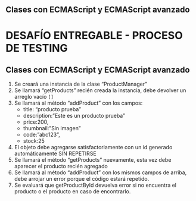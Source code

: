 ## Clases con ECMAScript y ECMAScript avanzado

# DESAFÍO ENTREGABLE - PROCESO DE TESTING

## Clases con ECMAScript y ECMAScript avanzado

1. Se creará una instancia de la clase “ProductManager”
2. Se llamará “getProducts” recién creada la instancia, debe devolver un arreglo vacío `[]`
3. Se llamará al método “addProduct” con los campos:
   - title: “producto prueba”
   - description:”Este es un producto prueba”
   - price:200,
   - thumbnail:”Sin imagen”
   - code:”abc123”,
   - stock:25
4. El objeto debe agregarse satisfactoriamente con un id generado automáticamente SIN REPETIRSE
5. Se llamará el método “getProducts” nuevamente, esta vez debe aparecer el producto recién agregado
6. Se llamará al método “addProduct” con los mismos campos de arriba, debe arrojar un error porque el código estará repetido.
7. Se evaluará que getProductById devuelva error si no encuentra el producto o el producto en caso de encontrarlo.
